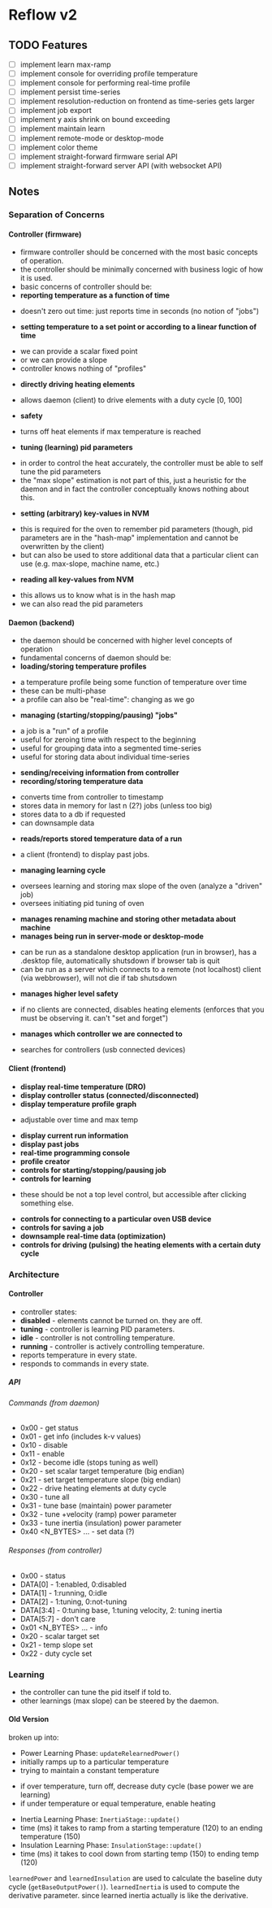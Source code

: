 # Reflow v2

## TODO Features
- [ ] implement learn max-ramp
- [ ] implement console for overriding profile temperature
- [ ] implement console for performing real-time profile
- [ ] implement persist time-series
- [ ] implement resolution-reduction on frontend as time-series gets larger
- [ ] implement job export
- [ ] implement y axis shrink on bound exceeding
- [ ] implement maintain learn
- [ ] implement remote-mode or desktop-mode
- [ ] implement color theme
- [ ] implement straight-forward firmware serial API
- [ ] implement straight-forward server API (with websocket API)

## Notes
### Separation of Concerns
#### Controller (firmware)
* firmware controller should be concerned with the most basic concepts of operation.
* the controller should be minimally concerned with business logic of how it is used.
* basic concerns of controller should be:
 * **reporting temperature as a function of time**
  - doesn't zero out time: just reports time in seconds (no notion of "jobs")
 * **setting temperature to a set point or according to a linear function of time**
  - we can provide a scalar fixed point
  - or we can provide a slope
  - controller knows nothing of "profiles"
 * **directly driving heating elements**
  - allows daemon (client) to drive elements with a duty cycle [0, 100]
 * **safety**
  - turns off heat elements if max temperature is reached
 * **tuning (learning) pid parameters**
  - in order to control the heat accurately, the controller must be able to self tune the pid parameters
  - the "max slope" estimation is not part of this, just a heuristic for the daemon and in fact the controller conceptually knows nothing about this.
 * **setting (arbitrary) key-values in NVM**
  - this is required for the oven to remember pid parameters (though, pid parameters are in the "hash-map" implementation and cannot be overwritten by the client)
  - but can also be used to store additional data that a particular client can use (e.g. max-slope, machine name, etc.)
 * **reading all key-values from NVM**
  - this allows us to know what is in the hash map
  - we can also read the pid parameters
#### Daemon (backend)
* the daemon should be concerned with higher level concepts of operation
* fundamental concerns of daemon should be:
 * **loading/storing temperature profiles**
  - a temperature profile being some function of temperature over time
  - these can be multi-phase
  - a profile can also be "real-time": changing as we go
 * **managing (starting/stopping/pausing) "jobs"**
  - a job is a "run" of a profile
  - useful for zeroing time with respect to the beginning
  - useful for grouping data into a segmented time-series
  - useful for storing data about individual time-series
 * **sending/receiving information from controller**
 * **recording/storing temperature data**
  - converts time from controller to timestamp
  - stores data in memory for last n (2?) jobs (unless too big)
  - stores data to a db if requested
  - can downsample data
 * **reads/reports stored temperature data of a run**
  - a client (frontend) to display past jobs.
 * **managing learning cycle**
  - oversees learning and storing max slope of the oven (analyze a "driven" job)
  - oversees initiating pid tuning of oven
 * **manages renaming machine and storing other metadata about machine**
 * **manages being run in server-mode or desktop-mode**
  - can be run as a standalone desktop application (run in browser), has a .desktop file, automatically shutsdown if browser tab is quit
  - can be run as a server which connects to a remote (not localhost) client (via webbrowser), will not die if tab shutsdown
 * **manages higher level safety**
  - if no clients are connected, disables heating elements (enforces that you must be observing it. can't "set and forget")
 * **manages which controller we are connected to**
  - searches for controllers (usb connected devices)
#### Client (frontend)
 * **display real-time temperature (DRO)**
 * **display controller status (connected/disconnected)**
 * **display temperature profile graph**
  - adjustable over time and max temp
 * **display current run information**
 * **display past jobs**
 * **real-time programming console**
 * **profile creator**
 * **controls for starting/stopping/pausing job**
 * **controls for learning**
  - these should be not a top level control, but accessible after clicking something else.
 * **controls for connecting to a particular oven USB device**
 * **controls for saving a job**
 * **downsample real-time data (optimization)**
 * **controls for driving (pulsing) the heating elements with a certain duty cycle**
### Architecture
#### Controller
* controller states:
 * **disabled** - elements cannot be turned on. they are off.
 * **tuning** - controller is learning PID parameters.
 * **idle** - controller is not controlling temperature.
 * **running** - controller is actively controlling temperature.
* reports temperature in every state.
* responds to commands in every state.
##### API
###### Commands (from daemon)
* 0x00 - get status
* 0x01 - get info (includes k-v values)
* 0x10 - disable
* 0x11 - enable
* 0x12 - become idle (stops tuning as well)
* 0x20 <MSB> <LSB> - set scalar target temperature (big endian)
* 0x21 <MSB> <LSB> - set target temperature slope (big endian)
* 0x22 <DUT> - drive heating elements at duty cycle
* 0x30 - tune all
* 0x31 - tune base (maintain) power parameter
* 0x32 - tune +velocity (ramp) power parameter
* 0x33 - tune inertia (insulation) power parameter
* 0x40 <ADDR> <N_BYTES> <DATA MSB> ... <DATA LSB> - set data (?)
###### Responses (from controller)
* 0x00 <DATA> - status
 * DATA[0] - 1:enabled, 0:disabled
 * DATA[1] - 1:running, 0:idle
 * DATA[2] - 1:tuning, 0:not-tuning
 * DATA[3:4] - 0:tuning base, 1:tuning velocity, 2: tuning inertia
 * DATA[5:7] - don't care
* 0x01 <N_BYTES> <MSB> ... <LSB> - info
* 0x20 <MSB> <LSB> - scalar target set
* 0x21 <MSB> <LSB> - temp slope set
* 0x22 <DUT> - duty cycle set
### Learning
* the controller can tune the pid itself if told to.
* other learnings (max slope) can be steered by the daemon.
#### Old Version
broken up into:
* Power Learning Phase: `updateRelearnedPower()`
 * initially ramps up to a particular temperature
 * trying to maintain a constant temperature
  - if over temperature, turn off, decrease duty cycle (base power we are learning)
  - if under temperature or equal temperature, enable heating
* Inertia Learning Phase: `InertiaStage::update()`
 * time (ms) it takes to ramp from a starting temperature (120) to an ending temperature (150)
* Insulation Learning Phase: `InsulationStage::update()`
 * time (ms) it takes to cool down from starting temp (150) to ending temp (120)

`learnedPower` and `learnedInsulation` are used to calculate the baseline duty cycle (`getBaseOutputPower()`).
`learnedInertia` is used to compute the derivative parameter. since learned inertia actually is like the derivative.
